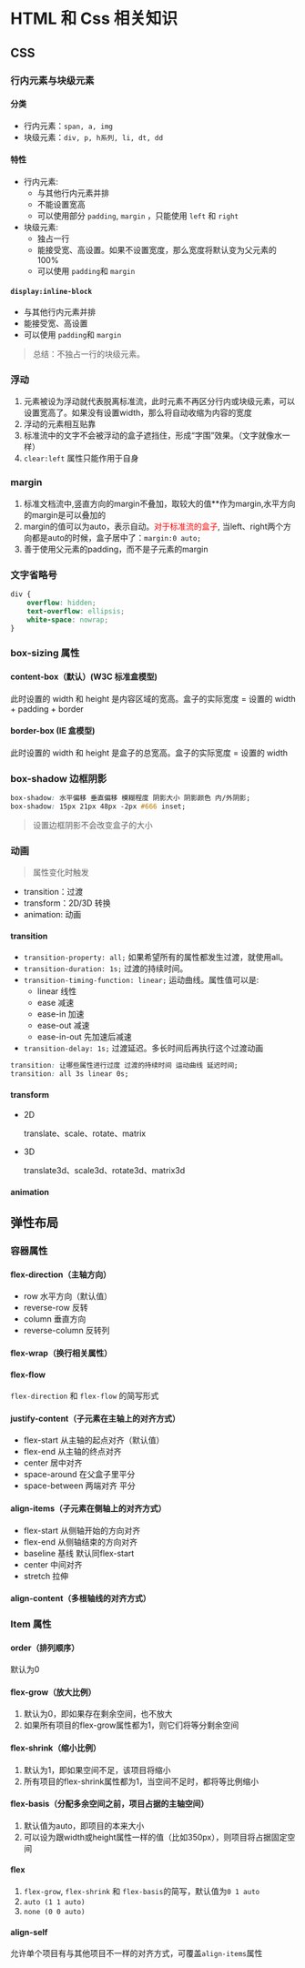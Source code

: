 # HTML 和 Css 相关知识
## CSS
### 行内元素与块级元素
#### 分类
- 行内元素：`span, a, img`
- 块级元素：`div, p, h系列, li, dt, dd`

#### 特性

- 行内元素:
    - 与其他行内元素并排
    - 不能设置宽高
    - 可以使用部分 `padding`, `margin` ，只能使用 `left` 和 `right`
- 块级元素:
    - 独占一行
    - 能接受宽、高设置。如果不设置宽度，那么宽度将默认变为父元素的100%
    - 可以使用 `padding`和 `margin`

#### `display:inline-block`
- 与其他行内元素并排
- 能接受宽、高设置
- 可以使用 `padding`和 `margin`

>总结：不独占一行的块级元素。

### 浮动
1. 元素被设为浮动就代表脱离标准流，此时元素不再区分行内或块级元素，可以设置宽高了。如果没有设置width，那么将自动收缩为内容的宽度
2. 浮动的元素相互贴靠
3. 标准流中的文字不会被浮动的盒子遮挡住，形成“字围”效果。（文字就像水一样）
4. `clear:left` 属性只能作用于自身

### margin
1. 标准文档流中,竖直方向的margin不叠加，取较大的值**作为margin,水平方向的margin是可以叠加的
2. margin的值可以为auto，表示自动。<font color="red">对于标准流的盒子</font>, 当left、right两个方向都是auto的时候，盒子居中了：`margin:0 auto;`
3. 善于使用父元素的padding，而不是子元素的margin

### 文字省略号
```css
div {
    overflow: hidden;
    text-overflow: ellipsis;
    white-space: nowrap;
}
```

### box-sizing 属性
#### content-box（默认）(W3C 标准盒模型)
此时设置的 width 和 height 是内容区域的宽高。盒子的实际宽度 = 设置的 width + padding + border
#### border-box (IE 盒模型)
此时设置的 width 和 height 是盒子的总宽高。盒子的实际宽度 = 设置的 width

### box-shadow 边框阴影
```css
box-shadow: 水平偏移 垂直偏移 模糊程度 阴影大小 阴影颜色 内/外阴影;
box-shadow: 15px 21px 48px -2px #666 inset;
```
> 设置边框阴影不会改变盒子的大小

### 动画
> 属性变化时触发

- transition：过渡
- transform：2D/3D 转换
- animation: 动画

#### transition
- `transition-property: all;` 如果希望所有的属性都发生过渡，就使用all。
- `transition-duration: 1s;` 过渡的持续时间。
- `transition-timing-function: linear;` 运动曲线。属性值可以是:
    - linear 线性
    - ease 减速
    - ease-in 加速
    - ease-out 减速
    - ease-in-out 先加速后减速
- `transition-delay: 1s;` 过渡延迟。多长时间后再执行这个过渡动画

```css
transition: 让哪些属性进行过度 过渡的持续时间 运动曲线 延迟时间;
transition: all 3s linear 0s;
```

#### transform
- 2D

    translate、scale、rotate、matrix
- 3D

    translate3d、scale3d、rotate3d、matrix3d

#### animation

## 弹性布局
### 容器属性
#### flex-direction（主轴方向）
- row 水平方向（默认值）
- reverse-row 反转
- column 垂直方向
- reverse-column 反转列

#### flex-wrap（换行相关属性）
#### flex-flow
`flex-direction` 和 `flex-flow` 的简写形式

#### justify-content（子元素在主轴上的对齐方式）
- flex-start 从主轴的起点对齐（默认值）
- flex-end 从主轴的终点对齐
- center 居中对齐
- space-around 在父盒子里平分
- space-between 两端对齐 平分

#### align-items（子元素在侧轴上的对齐方式）
- flex-start 从侧轴开始的方向对齐
- flex-end 从侧轴结束的方向对齐
- baseline 基线 默认同flex-start
- center 中间对齐
- stretch 拉伸

#### align-content（多根轴线的对齐方式）

### Item 属性
#### order（排列顺序）
默认为0

#### flex-grow（放大比例）
1. 默认为0，即如果存在剩余空间，也不放大
2. 如果所有项目的flex-grow属性都为1，则它们将等分剩余空间

#### flex-shrink（缩小比例）
1. 默认为1，即如果空间不足，该项目将缩小
2. 所有项目的flex-shrink属性都为1，当空间不足时，都将等比例缩小

#### flex-basis（分配多余空间之前，项目占据的主轴空间）
1. 默认值为auto，即项目的本来大小
2. 可以设为跟width或height属性一样的值（比如350px），则项目将占据固定空间

#### flex
1. `flex-grow`, `flex-shrink` 和 `flex-basis`的简写，默认值为`0 1 auto`
2. `auto (1 1 auto)`
3. `none (0 0 auto)`

#### align-self
允许单个项目有与其他项目不一样的对齐方式，可覆盖`align-items`属性
